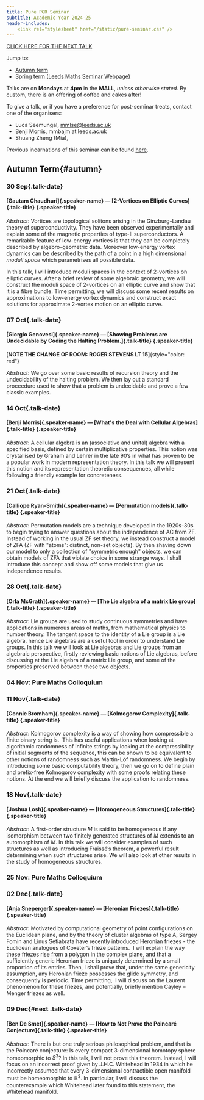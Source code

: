 ```yaml
---
title: Pure PGR Seminar
subtitle: Academic Year 2024-25
header-includes:
    <link rel="stylesheet" href="/static/pure-seminar.css" />
---
```


[CLICK HERE FOR THE NEXT TALK](#next)

Jump to:

- [Autumn term](#autumn)
- [Spring term (Leeds Maths Seminar Webpage)](https://mathsseminars.leeds.ac.uk/seminarseries/pure-pgr/)

Talks are on **Mondays** at **4pm** in the **MALL**, *unless otherwise stated*.
By custom, there is an offering of coffee and cakes after!

To give a talk, or if you have a preference for post-seminar treats, contact one of the organisers:

* Luca Seemungal, mmlse@leeds.ac.uk
* Benji Morris, mmbajm at leeds.ac.uk
* Shuang Zheng (Mia),

Previous incarnations of this seminar can be found [here](./archive).

## Autumn Term{#autumn}


### 30 Sep{.talk-date}
#### [Gautam Chaudhuri]{.speaker-name} — [2-Vortices on Elliptic Curves]{.talk-title} {.speaker-title}

*Abstract*: Vortices are topological solitons arising in the Ginzburg-Landau theory of superconductivity.
They have been observed experimentally and explain some of the magnetic properties of type-II superconductors.
A remarkable feature of low-energy vortices is that they can be completely described by algebro-geometric data.
Moreover low-energy vortex dynamics can be described by the path of a point in a high dimensional _moduli space_ which parametrises all possible data.

In this talk, I will introduce moduli spaces in the context of 2-vortices on elliptic curves.
After a brief review of some algebraic geometry, we will construct the moduli space of 2-vortices on an elliptic curve and show that it is a fibre bundle.
Time permitting, we will discuss some recent results on approximations to low-energy vortex dynamics and construct exact solutions for approximate 2-vortex motion on an elliptic curve.


### 07 Oct{.talk-date}
#### [Giorgio Genovesi]{.speaker-name} — [Showing Problems are Undecidable by Coding the Halting Problem.]{.talk-title} {.speaker-title}

[**NOTE THE CHANGE OF ROOM: ROGER STEVENS LT 15**]{style="color: red"}

*Abstract*: We go over some basic results of recursion theory and the undecidability of the halting problem. We then lay out a standard proceedure used to show that a problem is undecidable and prove a few classic examples.


### 14 Oct{.talk-date}
#### [Benji Morris]{.speaker-name} — [What's the Deal with Cellular Algebras]{.talk-title} {.speaker-title}

*Abstract*: A cellular algebra is an (associative and unital) algebra with a specified basis, defined by certain multiplicative properties. This notion was crystallised by Graham and Lehrer in the late 90’s in what has proven to be a popular work in modern representation theory. In this talk we will present this notion and its representation theoretic consequences, all while following a friendly example for concreteness. 


### 21 Oct{.talk-date}
#### [Calliope Ryan-Smith]{.speaker-name} — [Permutation models]{.talk-title} {.speaker-title}

*Abstract*: Permutation models are a technique developed in the 1920s-30s to begin trying to answer questions about the independence of AC from ZF. Instead of working in the usual ZF set theory, we instead construct a model of ZFA (ZF with "atoms": distinct, non-set objects). By then shaving down our model to only a collection of "symmetric enough" objects, we can obtain models of ZFA that violate choice in some strange ways. I shall introduce this concept and show off some models that give us independence results.


### 28 Oct{.talk-date}
#### [Orla McGrath]{.speaker-name} — [The Lie algebra of a matrix Lie group]{.talk-title} {.speaker-title}

*Abstract*: Lie groups are used to study continuous symmetries and have applications in numerous areas of maths, from mathematical physics to number theory. The tangent space to the identity of a Lie group is a Lie algebra, hence Lie algebras are a useful tool in order to understand Lie groups. In this talk we will look at Lie algebras and Lie groups from an algebraic perspective, firstly reviewing basic notions of Lie algebras, before discussing at the Lie algebra of a matrix Lie group, and some of the properties preserved between these two objects.


### 04 Nov: Pure Maths Colloquium


### 11 Nov{.talk-date}
#### [Connie Bromham]{.speaker-name} — [Kolmogorov Complexity]{.talk-title} {.speaker-title}

*Abstract*: Kolmogorov complexity is a way of showing how compressible a finite binary string is.  This has useful applications when looking at algorithmic randomness of infinite strings by looking at the compressibility of initial segments of the sequence, this can be shown to be equivalent to other notions of randomness such as Martin-Löf randomness. We begin by introducing some basic computability theory, then we go on to define plain and prefix-free Kolmogorov complexity with some proofs relating these notions. At the end we will briefly discuss the application to randomness.


### 18 Nov{.talk-date}
#### [Joshua Losh]{.speaker-name} — [Homogeneous Structures]{.talk-title} {.speaker-title}

*Abstract*: A first-order structure $M$ is said to be homogeneous if any isomorphism between two finitely generated structures of $M$ extends to an automorphism of $M$. In this talk we will consider examples of such structures as well as introducing Fraïssé’s theorem, a powerful result determining when such structures arise. We will also look at other results in the study of homogeneous structures.


### 25 Nov: Pure Maths Colloquium


### 02 Dec{.talk-date}
#### [Anja Sneperger]{.speaker-name} — [Heronian Friezes]{.talk-title} {.speaker-title}

*Abstract*: Motivated by computational geometry of point configurations on the Euclidean plane, and by the theory of cluster algebras of type A, Sergey Fomin and Linus Setiabrata have recently introduced Heronian friezes - the Euclidean analogues of Coxeter’s frieze patterns.  I will explain the way these friezes rise from a polygon in the complex plane, and that a sufficiently generic Heronian frieze is uniquely determined by a small proportion of its entries. Then, I shall prove that, under the same genericity assumption, any Heronian frieze possesses the glide symmetry, and consequently is periodic. Time permitting,  I will discuss on the Laurent phenomenon for these friezes, and potentially, briefly mention Cayley – Menger friezes as well.


### 09 Dec{#next .talk-date}
#### [Ben De Smet]{.speaker-name} — [How to Not Prove the Poincaré Conjecture]{.talk-title} {.speaker-title}

*Abstract*: There is but one truly serious philosophical problem, and that is the Poincaré conjecture: Is every compact 3-dimensional homotopy sphere homeomorphic to $S^3$? In this talk, I will not prove this theorem. Instead, I will focus on an incorrect proof given by J.H.C. Whitehead in 1934 in which he incorrectly assumed that every 3-dimensional contractible open manifold must be homeomorphic to $\mathbb{R}^3$. In particular, I will discuss the counterexample which Whitehead later found to this statement, the Whitehead manifold.

